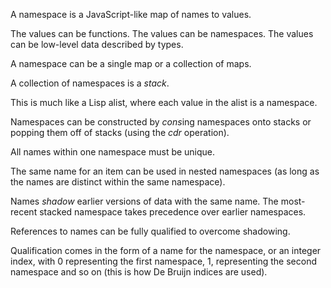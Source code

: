 A namespace is a JavaScript-like map of names to values. 

The values can be functions.  The values can be namespaces.  The values can be low-level data described by types.

A namespace can be a single map or a collection of maps. 

A collection of namespaces is a *stack*.

This is much like a Lisp alist, where each value in the alist is a namespace.

Namespaces can be constructed by *cons*ing namespaces onto stacks or popping them off of stacks (using the *cdr* operation).

All names within one namespace must be unique.  

The same name for an item can be used in nested namespaces (as long as the names are distinct within the same namespace).

Names *shadow* earlier versions of data with the same name.  The most-recent stacked namespace takes precedence over earlier namespaces.

References to names can be fully qualified to overcome shadowing.  

Qualification comes in the form of a name for the namespace, or an integer index, with 0 representing the first namespace, 1, representing the second namespace and so on (this is how De Bruijn indices are used).